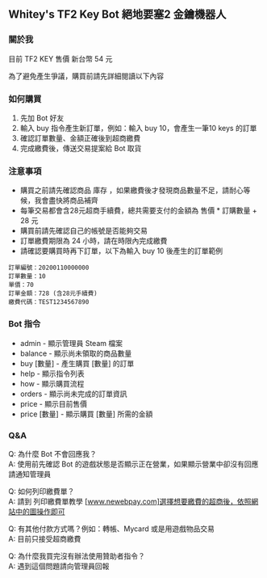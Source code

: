 ## Whitey's TF2 Key Bot 絕地要塞2 金鑰機器人


### 關於我

目前 TF2 KEY 售價 新台幣 54 元

為了避免產生爭議，購買前請先詳細閱讀以下內容

### 如何購買

1. 先加 Bot 好友
2. 輸入 buy 指令產生新訂單，例如：輸入 buy 10，會產生一筆10 keys 的訂單
3. 確認訂單數量、金額正確後到超商繳費
4. 完成繳費後，傳送交易提案給 Bot 取貨

### 注意事項

* 購買之前請先確認商品 庫存 ，如果繳費後才發現商品數量不足，請耐心等候，我會盡快將商品補齊
* 每筆交易都會含28元超商手續費，總共需要支付的金額為 售價 * 訂購數量 + 28 元
* 購買前請先確認自己的帳號是否能夠交易
* 訂單繳費期限為 24 小時，請在時限內完成繳費
* 請確認要購買時再下訂單，以下為輸入 buy 10 後產生的訂單範例

```
訂單編號：20200110000000
訂單數量：10
單價：70
訂單金額：728 (含28元手續費)
繳費代碼：TEST1234567890
```

### Bot 指令

* admin - 顯示管理員 Steam 檔案
* balance - 顯示尚未領取的商品數量
* buy [數量] - 產生購買 [數量] 的訂單
* help - 顯示指令列表
* how - 顯示購買流程
* orders - 顯示尚未完成的訂單資訊
* price - 顯示目前售價
* price [數量] - 顯示購買 [數量] 所需的金額

### Q&A

Q: 為什麼 Bot 不會回應我？\
A: 使用前先確認 Bot 的遊戲狀態是否顯示正在營業，如果顯示營業中卻沒有回應請通知管理員

Q: 如何列印繳費單？\
A: 請到 列印繳費單教學 [www.newebpay.com]選擇想要繳費的超商後，依照網站中的圖操作即可

Q: 有其他付款方式嗎？例如：轉帳、Mycard 或是用遊戲物品交易\
A: 目前只接受超商繳費

Q: 為什麼我買完沒有辦法使用贊助者指令？\
A: 遇到這個問題請向管理員回報
